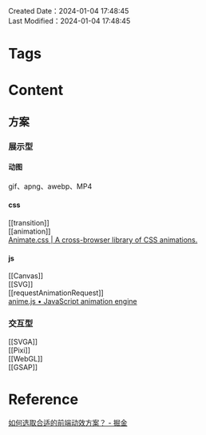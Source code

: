Created Date：2024-01-04 17:48:45  
Last Modified：2024-01-04 17:48:45

# Tags

# Content

## 方案

### 展示型

#### 动图

gif、apng、awebp、MP4

#### css

[[transition]]  
[[animation]]  
[Animate.css | A cross-browser library of CSS animations.](https://animate.style/)

#### js

[[Canvas]]  
[[SVG]]  
[[requestAnimationRequest]]  
[anime.js • JavaScript animation engine](https://animejs.com/)

### 交互型

[[SVGA]]  
[[Pixi]]  
[[WebGL]]  
[[GSAP]]

# Reference

[如何选取合适的前端动效方案？ - 掘金](https://juejin.cn/post/6844903830094610446)
